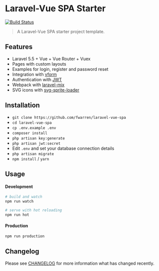 # Laravel-Vue SPA Starter

[![Build Status](https://img.shields.io/travis/cretueusebiu/laravel-vue-spa/master.svg?style=flat-square)](https://travis-ci.org/cretueusebiu/laravel-vue-spa)

> A Laravel-Vue SPA starter project template.

## Features

- Laravel 5.5 + Vue + Vue Router + Vuex
- Pages with custom layouts 
- Examples for login, register and password reset
- Integration with [vform](https://github.com/cretueusebiu/vform)
- Authentication with [JWT](https://github.com/tymondesigns/jwt-auth)
- Webpack with [laravel-mix](https://github.com/JeffreyWay/laravel-mix)
- SVG icons with [svg-sprite-loader](https://github.com/kisenka/svg-sprite-loader)

## Installation

- `git clone https://github.com/fwarren/laravel-vue-spa`
- `cd laravel-vue-spa`
- `cp .env.example .env`
- `composer install`
- `php artisan key:generate`
- `php artisan jwt:secret`
- Edit `.env` and set your database connection details
- `php artisan migrate`
- `npm install` / `yarn`

## Usage

#### Development

```bash
# build and watch
npm run watch

# serve with hot reloading
npm run hot
```

#### Production

```bash
npm run production
```


## Changelog

Please see [CHANGELOG](CHANGELOG.md) for more information what has changed recently.

